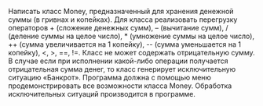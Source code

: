 Написать класс Money, предназначенный для хранения
денежной суммы (в гривнах и копейках). Для класса
реализовать перегрузку операторов + (сложение денежных сумм), – (вычитание сумм), / (деление суммы на
целое число), * (умножение суммы на целое число), ++
(сумма увеличивается на 1 копейку), -- (сумма
уменьшается на 1 копейку), <, >, ==, !=.
Класс не может содержать отрицательную сумму. В
случае если при исполнении какой-либо операции
получается отрицательная сумма денег, то класс
генерирует исключительную ситуацию «Банкрот».
Программа должна с помощью меню
продемонстрировать все возможности класса Money.
Обработка исключительных ситуаций производится в
программе. 
